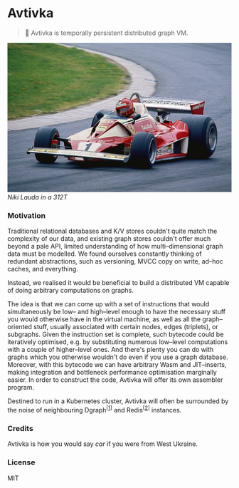# Avtivka
> 🚗 Avtivka is temporally persistent distributed graph VM.

![](doc/niki.jpg)
_Niki Lauda in a 312T_

### Motivation
Traditional relational databases and K/V stores couldn't quite match the complexity
of our data, and existing graph stores couldn't offer much beyond a pale API, limited
understanding of how multi–dimensional graph data must be modelled. We found ourselves
constantly thinking of redundant abstractions, such as versioning, MVCC copy on write,
ad–hoc caches, and everything.

Instead, we realised it would be beneficial to build a distributed VM capable of doing
arbitrary computations on graphs.

The idea is that we can come up with a set of instructions that would simultaneously
be low– and high–level enough to have the necessary stuff you would otherwise have in
the virtual machine, as well as all the graph–oriented stuff, usually associated with
certain nodes, edges (triplets), or subgraphs. Given the instruction set is complete,
such bytecode could be iteratively optimised, e.g. by substituting numerous low–level
computations with a couple of higher–level ones. And there's plenty you can do with
graphs which you otherwise wouldn't do even if you use a graph database. Moreover,
with this bytecode we can have arbitrary Wasm and JIT–inserts, making integration and
bottleneck performance optimisation marginally easier. In order to construct the code,
Avtivka will offer its own assembler program.

Destined to run in a Kubernetes cluster, Avtivka will often be surrounded by the noise
of neighbouring Dgraph<sup>[[1]]</sup> and Redis<sup>[[2]]</sup> instances.

### Credits
Avtivka is how you would say _car_ if you were from West Ukraine.

### License
MIT

[1]: https://dgraph.io/
[2]: https://redis.io/
